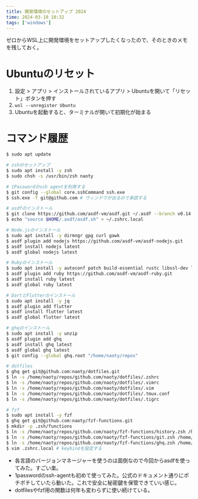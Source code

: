 ```yaml
---
title: 開発環境のセットアップ 2024
time: 2024-03-10 10:32
tags: ['windows']
---
```


ゼロからWSL上に開発環境をセットアップしたくなったので、そのときのメモを残しておく。

# Ubuntuのリセット
1. 設定 > アプリ > インストールされているアプリ > Ubuntuを開いて「リセット」ボタンを押す
1. `wsl --unregister Ubuntu`
1. Ubuntuを起動すると、ターミナルが開いて初期化が始まる

# コマンド履歴

```bash
$ sudo apt update

# zshのセットアップ
$ sudo apt install -y zsh
$ sudo chsh -s /usr/bin/zsh naoty

# 1Passwordのssh agentを利用する
$ git config --global core.sshCommand ssh.exe
$ ssh.exe -T git@github.com # ウィンドウが出るので承認する

# asdfのインストール
$ git clone https://github.com/asdf-vm/asdf.git ~/.asdf --branch v0.14.0
$ echo "source $HOME/.asdf/asdf.sh" > ~/.zshrc.local

# Node.jsのインストール
$ sudo apt install -y dirmngr gpg curl gawk
$ asdf plugin add nodejs https://github.com/asdf-vm/asdf-nodejs.git
$ asdf install nodejs latest
$ asdf global nodejs latest

# Rubyのインストール
$ sudo apt install -y autoconf patch build-essential rustc libssl-dev libyaml-dev libreadline6-dev zlib1g-dev libgmp-dev libncurses5-dev libffi-dev libgdbm6 libgdbm-dev libdb-dev uuid-dev
$ asdf plugin add ruby https://github.com/asdf-vm/asdf-ruby.git
$ asdf install ruby latest
$ asdf global ruby latest

# DartとFlutterのインストール
$ sudo apt install -y jq
$ asdf plugin add flutter
$ asdf install flutter latest
$ asdf global flutter latest

# ghqのインストール
$ sudo apt install -y unzip
$ asdf plugin add ghq
$ asdf install ghq latest
$ asdf global ghq latest
$ git config --global ghq.root "/home/naoty/repos"

# dotfiles
$ ghq get git@github.com:naoty/dotfiles.git
$ ln -s /home/naoty/repos/github.com/naoty/dotfiles/.zshrc
$ ln -s /home/naoty/repos/github.com/naoty/dotfiles/.vimrc
$ ln -s /home/naoty/repos/github.com/naoty/dotfiles/.vim
$ ln -s /home/naoty/repos/github.com/naoty/dotfiles/.tmux.conf
$ ln -s /home/naoty/repos/github.com/naoty/dotfiles/.tigrc

# fzf
$ sudo apt install -y fzf
$ ghq get git@github.com:naoty/fzf-functions.git
$ mkdir -p .zsh/functions
$ ln -s /home/naoty/repos/github.com/naoty/fzf-functions/history.zsh /home/naoty/.zsh/functions/
$ ln -s /home/naoty/repos/github.com/naoty/fzf-functions/git.zsh /home/naoty/.zsh/functions/
$ ln -s /home/naoty/repos/github.com/naoty/fzf-functions/ghq.zsh /home/naoty/.zsh/functions/
$ vim .zshrc.local # keybindを設定する
```

- 各言語のバージョンマネージャーを使うのは面倒なので今回からasdfを使ってみた。すごい楽。
- 1passwordのssh-agentも初めて使ってみた。公式のドキュメント通りにポチポチしていたら動いた。これで安全に秘密鍵を保管できていい感じ。
- dotfilesやfzf用の関数は何年も変わらずに使い続けている。
